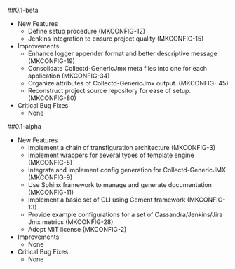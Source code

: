 ##0.1-beta
- New Features
    * Define setup procedure (MKCONFIG-12)
    * Jenkins integration to ensure project quality (MKCONFIG-15)
- Improvements
    * Enhance logger appender format and better descriptive message (MKCONFIG-19)
    * Consolidate Collectd-GenericJmx meta files into one for each application (MKCONFIG-34)
    * Organize attributes of Collectd-GenericJmx output. (MKCONFIG- 45)
    * Reconstruct project source repository for ease of setup. (MKCONFIG-80)
- Critical Bug Fixes
    * None

##0.1-alpha
- New Features
    * Implement a chain of transfiguration architecture (MKCONFIG-3)
    * Implement wrappers for several types of template engine (MKCONFIG-5)
    * Integrate and implement config generation for Collectd-GenericJMX (MKCONFIG-9)
    * Use Sphinx framework to manage and generate documentation (MKCONFIG-11)
    * Implement a basic set of CLI using Cement framework (MKCONFIG-13)
    * Provide example configurations for a set of Cassandra/Jenkins/Jira Jmx metrics (MKCONFIG-28)
    * Adopt MIT license (MKCONFIG-2)
- Improvements
    * None
- Critical Bug Fixes
    * None

